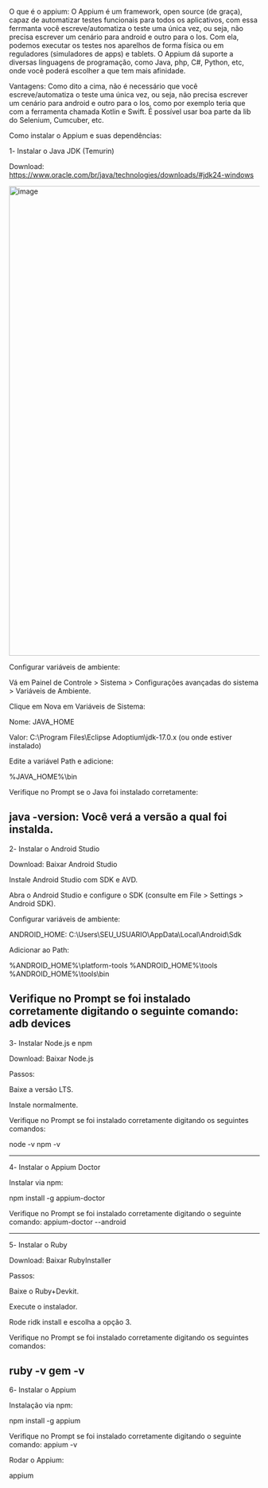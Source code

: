 O que é o appium: O Appium é um framework, open source (de graça), capaz de automatizar testes funcionais para todos os aplicativos,
com essa ferrmanta você escreve/automatiza o teste uma única vez, ou seja, não precisa escrever um cenário para android e outro para o Ios.
Com ela, podemos executar os testes nos aparelhos de forma física ou em reguladores (simuladores de apps) e tablets. O Appium dá suporte a 
diversas linguagens de programação, como Java, php, C#, Python, etc, onde você poderá escolher a que tem mais afinidade.

Vantagens: Como dito a cima, não é necessário que você escreve/automatiza o teste uma única vez, ou seja, não precisa escrever um cenário 
para android e outro para o Ios, como por exemplo teria que com a ferramenta chamada Kotlin e Swift. É possível usar boa parte da lib do
Selenium, Cumcuber, etc.



Como instalar o Appium e suas dependências:

1️- Instalar o Java JDK (Temurin)

Download: https://www.oracle.com/br/java/technologies/downloads/#jdk24-windows

<img width="1720" height="943" alt="image" src="https://github.com/user-attachments/assets/0c7c426e-44fd-4e9e-909a-77064d3af7e1" />

Configurar variáveis de ambiente:

Vá em Painel de Controle > Sistema > Configurações avançadas do sistema > Variáveis de Ambiente.

Clique em Nova em Variáveis de Sistema:

Nome: JAVA_HOME

Valor: C:\Program Files\Eclipse Adoptium\jdk-17.0.x (ou onde estiver instalado)

Edite a variável Path e adicione:

%JAVA_HOME%\bin

Verifique no Prompt se o Java foi instalado corretamente:

java -version: Você verá a versão a qual foi instalda.
-----------------------------------------------------------------------------------------------------------------------------------------------------------------------

2️- Instalar o Android Studio

Download: Baixar Android Studio

Instale Android Studio com SDK e AVD.

Abra o Android Studio e configure o SDK (consulte em File > Settings > Android SDK).

Configurar variáveis de ambiente:

ANDROID_HOME: C:\Users\SEU_USUARIO\AppData\Local\Android\Sdk

Adicionar ao Path:

%ANDROID_HOME%\platform-tools
%ANDROID_HOME%\tools
%ANDROID_HOME%\tools\bin

Verifique no Prompt se foi instalado corretamente digitando o seguinte comando: adb devices
-----------------------------------------------------------------------------------------------------------------------------------------------------------------------

3️- Instalar Node.js e npm

Download: Baixar Node.js

Passos:

Baixe a versão LTS.

Instale normalmente.

Verifique no Prompt se foi instalado corretamente digitando os seguintes comandos:

node -v
npm -v

-----------------------------------------------------------------------------------------------------------------------------------------------------------------------

4️- Instalar o Appium Doctor

Instalar via npm:

npm install -g appium-doctor

Verifique no Prompt se foi instalado corretamente digitando o seguinte comando: appium-doctor --android

-----------------------------------------------------------------------------------------------------------------------------------------------------------------------

5️- Instalar o Ruby

Download: Baixar RubyInstaller

Passos:

Baixe o Ruby+Devkit.

Execute o instalador.

Rode ridk install e escolha a opção 3.

Verifique no Prompt se foi instalado corretamente digitando os seguintes comandos:

ruby -v
gem -v
-----------------------------------------------------------------------------------------------------------------------------------------------------------------------

6️- Instalar o Appium

Instalação via npm:

npm install -g appium

Verifique no Prompt se foi instalado corretamente digitando o seguinte comando: appium -v


Rodar o Appium:

appium



